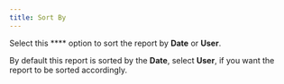 ```yaml
---
title: Sort By
---
```



Select this **** option to sort the  report by **Date** or **User**.


By default this report is sorted by the **Date**,  select **User**, if you want the report  to be sorted accordingly.
